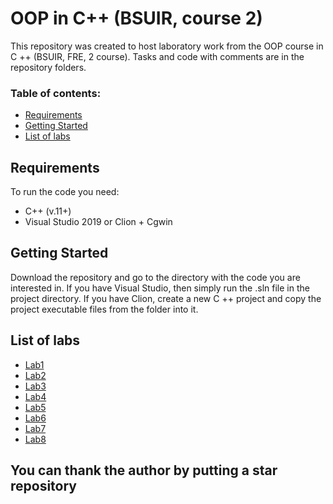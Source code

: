 ﻿# OOP in C++ (BSUIR, course 2)
This repository was created to host laboratory work from the OOP course in C ++ (BSUIR, FRE, 2 course). Tasks and code with comments are in the repository folders.

### Table of contents:

- [Requirements](#requirements)
- [Getting Started](#getting-started)
- [List of labs](#list-of-labs)

## Requirements

To run the code you need:
- C++ (v.11+)
- Visual Studio 2019 or Clion + Cgwin

## Getting Started

Download the repository and go to the directory with the code you are interested in. If you have Visual Studio, then simply run the .sln file in the project directory. If you have Clion, create a new C ++ project and copy the project executable files from the folder into it.

## List of labs

- [Lab1](#lab1)
- [Lab2](#lab2)
- [Lab3](#lab3)
- [Lab4](#lab4)
- [Lab5](#lab5)
- [Lab6](#lab6)
- [Lab7](#lab7)
- [Lab8](#lab8)

## You can thank the author by putting a star repository
